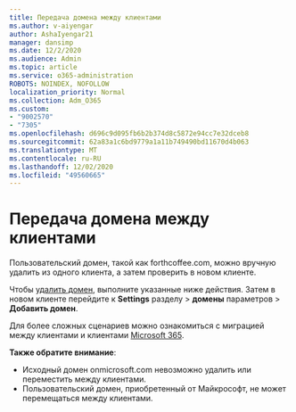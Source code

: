 ```yaml
---
title: Передача домена между клиентами
ms.author: v-aiyengar
author: AshaIyengar21
manager: dansimp
ms.date: 12/2/2020
ms.audience: Admin
ms.topic: article
ms.service: o365-administration
ROBOTS: NOINDEX, NOFOLLOW
localization_priority: Normal
ms.collection: Adm_O365
ms.custom:
- "9002570"
- "7305"
ms.openlocfilehash: d696c9d095fb6b2b374d8c5872e94cc7e32dceb8
ms.sourcegitcommit: 62a83a1c6bd9779a1a11b749490bd11670d4b063
ms.translationtype: MT
ms.contentlocale: ru-RU
ms.lasthandoff: 12/02/2020
ms.locfileid: "49560665"
---
```

# <a name="transfer-domain-between-tenants"></a>Передача домена между клиентами

Пользовательский домен, такой как forthcoffee.com, можно вручную удалить из одного клиента, а затем проверить в новом клиенте.

Чтобы [удалить домен](https://docs.microsoft.com/microsoft-365/admin/get-help-with-domains/remove-a-domain), выполните указанные ниже действия. Затем в новом клиенте перейдите к **Settings** разделу  >  **домены** параметров  >  **Добавить домен**.

Для более сложных сценариев можно ознакомиться с миграцией между клиентами и клиентами [Microsoft 365](https://docs.microsoft.com/microsoft-365/enterprise/microsoft-365-tenant-to-tenant-migrations).

**Также обратите внимание**:
- Исходный домен onmicrosoft.com невозможно удалить или переместить между клиентами.
- Пользовательский домен, приобретенный от Майкрософт, не может перемещаться между клиентами.
